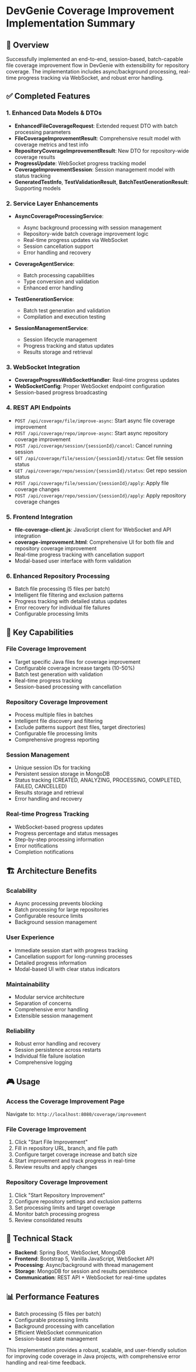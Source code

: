 # DevGenie Coverage Improvement Implementation Summary

## 🎯 Overview
Successfully implemented an end-to-end, session-based, batch-capable file coverage improvement flow in DevGenie with extensibility for repository coverage. The implementation includes async/background processing, real-time progress tracking via WebSocket, and robust error handling.

## ✅ Completed Features

### 1. Enhanced Data Models & DTOs
- **EnhancedFileCoverageRequest**: Extended request DTO with batch processing parameters
- **FileCoverageImprovementResult**: Comprehensive result model with coverage metrics and test info
- **RepositoryCoverageImprovementResult**: New DTO for repository-wide coverage results
- **ProgressUpdate**: WebSocket progress tracking model
- **CoverageImprovementSession**: Session management model with status tracking
- **GeneratedTestInfo**, **TestValidationResult**, **BatchTestGenerationResult**: Supporting models

### 2. Service Layer Enhancements
- **AsyncCoverageProcessingService**: 
  - Async background processing with session management
  - Repository-wide batch coverage improvement logic
  - Real-time progress updates via WebSocket
  - Session cancellation support
  - Error handling and recovery

- **CoverageAgentService**: 
  - Batch processing capabilities
  - Type conversion and validation
  - Enhanced error handling

- **TestGenerationService**: 
  - Batch test generation and validation
  - Compilation and execution testing

- **SessionManagementService**: 
  - Session lifecycle management
  - Progress tracking and status updates
  - Results storage and retrieval

### 3. WebSocket Integration
- **CoverageProgressWebSocketHandler**: Real-time progress updates
- **WebSocketConfig**: Proper WebSocket endpoint configuration
- Session-based progress broadcasting

### 4. REST API Endpoints
- `POST /api/coverage/file/improve-async`: Start async file coverage improvement
- `POST /api/coverage/repo/improve-async`: Start async repository coverage improvement
- `POST /api/coverage/session/{sessionId}/cancel`: Cancel running session
- `GET /api/coverage/file/session/{sessionId}/status`: Get file session status
- `GET /api/coverage/repo/session/{sessionId}/status`: Get repo session status
- `POST /api/coverage/file/session/{sessionId}/apply`: Apply file coverage changes
- `POST /api/coverage/repo/session/{sessionId}/apply`: Apply repository coverage changes

### 5. Frontend Integration
- **file-coverage-client.js**: JavaScript client for WebSocket and API integration
- **coverage-improvement.html**: Comprehensive UI for both file and repository coverage improvement
- Real-time progress tracking with cancellation support
- Modal-based user interface with form validation

### 6. Enhanced Repository Processing
- Batch file processing (5 files per batch)
- Intelligent file filtering and exclusion patterns
- Progress tracking with detailed status updates
- Error recovery for individual file failures
- Configurable processing limits

## 🚀 Key Capabilities

### File Coverage Improvement
- Target specific Java files for coverage improvement
- Configurable coverage increase targets (10-50%)
- Batch test generation with validation
- Real-time progress tracking
- Session-based processing with cancellation

### Repository Coverage Improvement
- Process multiple files in batches
- Intelligent file discovery and filtering
- Exclude patterns support (test files, target directories)
- Configurable file processing limits
- Comprehensive progress reporting

### Session Management
- Unique session IDs for tracking
- Persistent session storage in MongoDB
- Status tracking (CREATED, ANALYZING, PROCESSING, COMPLETED, FAILED, CANCELLED)
- Results storage and retrieval
- Error handling and recovery

### Real-time Progress Tracking
- WebSocket-based progress updates
- Progress percentage and status messages
- Step-by-step processing information
- Error notifications
- Completion notifications

## 🏗️ Architecture Benefits

### Scalability
- Async processing prevents blocking
- Batch processing for large repositories
- Configurable resource limits
- Background session management

### User Experience
- Immediate session start with progress tracking
- Cancellation support for long-running processes
- Detailed progress information
- Modal-based UI with clear status indicators

### Maintainability
- Modular service architecture
- Separation of concerns
- Comprehensive error handling
- Extensible session management

### Reliability
- Robust error handling and recovery
- Session persistence across restarts
- Individual file failure isolation
- Comprehensive logging

## 🎮 Usage

### Access the Coverage Improvement Page
Navigate to: `http://localhost:8080/coverage/improvement`

### File Coverage Improvement
1. Click "Start File Improvement"
2. Fill in repository URL, branch, and file path
3. Configure target coverage increase and batch size
4. Start improvement and track progress in real-time
5. Review results and apply changes

### Repository Coverage Improvement  
1. Click "Start Repository Improvement"
2. Configure repository settings and exclusion patterns
3. Set processing limits and target coverage
4. Monitor batch processing progress
5. Review consolidated results

## 🔧 Technical Stack
- **Backend**: Spring Boot, WebSocket, MongoDB
- **Frontend**: Bootstrap 5, Vanilla JavaScript, WebSocket API
- **Processing**: Async/background with thread management
- **Storage**: MongoDB for session and results persistence
- **Communication**: REST API + WebSocket for real-time updates

## 📊 Performance Features
- Batch processing (5 files per batch)
- Configurable processing limits
- Background processing with cancellation
- Efficient WebSocket communication
- Session-based state management

This implementation provides a robust, scalable, and user-friendly solution for improving code coverage in Java projects, with comprehensive error handling and real-time feedback.
